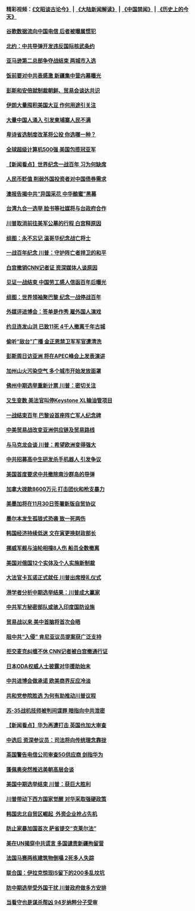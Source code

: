 #### 精彩视频：[《文昭谈古论今》](https://github.com/gfw-breaker/wenzhao/blob/master/README.md?t=11132132) | [《大陆新闻解读》](https://github.com/gfw-breaker/ntdtv-comedy/blob/master/README.md?t=11132132) | [《中国禁闻》](https://github.com/gfw-breaker/ntdtv-news/blob/master/README.md?t=11132132) | [《历史上的今天》](https://github.com/gfw-breaker/today-in-history/blob/master/README.md?t=11132132) 

#### [谷歌数据流向中国电信 后者被曝属惯犯](../pages/nsc418/n10849651.md?t=11132132) 

#### [北约：中共导弹开发违反国际核武条约](../pages/nsc418/n10849551.md?t=11132132) 

#### [亚马逊第二总部争夺战结束 两城市入选](../pages/nsc418/n10849466.md?t=11132132) 

#### [饭前要对中共表感激 新疆集中营内幕曝光](../pages/nsc418/n10849239.md?t=11132132) 

#### [彭斯和安倍就制裁朝鲜、贸易会谈达共识](../pages/nsc418/n10848907.md?t=11132132) 

#### [伊朗大量囤积美国大豆 作何用途引关注](../pages/nsc418/n10848059.md?t=11132132) 

#### [大量中国人涌入 引发柬埔寨人民不满](../pages/nsc418/n10848622.md?t=11132132) 

#### [卑诗省选制度改革将公投 你选哪一种？](../pages/nsc418/n10847526.md?t=11132132) 

#### [全球超级计算机500强 美国包揽冠亚军](../pages/nsc418/n10847488.md?t=11132132) 

#### [【新闻看点】世界纪念一战百年 习为何缺席](../pages/nsc418/n10847292.md?t=11132132) 

#### [人民币贬值 削弱外国投资者对中国债券需求](../pages/nsc418/n10847506.md?t=11132132) 

#### [澳报告揭中共“异国采花 中华酿蜜”黑幕](../pages/nsc418/n10846837.md?t=11132132) 

#### [台湾九合一选举 脸书等社媒将与台政府合作](../pages/nsc418/n10847211.md?t=11132132) 

#### [川普取消前往美军公墓的行程 白宫释原因](../pages/nsc418/n10846670.md?t=11132132) 

#### [组图：永不忘记 温哥华纪念战亡将士](../pages/nsc418/n10845683.md?t=11132132) 

#### [一战百年纪念 川普：守护阵亡者捍卫的和平](../pages/nsc418/n10845450.md?t=11132132) 

#### [白宫撤销CNN记者证 资深媒体人谈原因](../pages/nsc418/n10845359.md?t=11132132) 

#### [见证一战结束 中国劳工感人信函百年后曝光](../pages/nsc418/n10845223.md?t=11132132) 

#### [组图：世界领袖聚巴黎 纪念一战停战百年](../pages/nsc418/n10845047.md?t=11132132) 

#### [外媒评进博会：签单是作秀 雇外国人演戏](../pages/nsc418/n10844281.md?t=11132132) 

#### [约旦连发山洪 已致11死 4千人撤离千年古城](../pages/nsc418/n10844615.md?t=11132132) 

#### [偷听“敌台”广播 金正恩禁卫军军官遭清洗](../pages/nsc418/n10844353.md?t=11132132) 

#### [彭斯周日访亚洲 将在APEC峰会上发表演讲](../pages/nsc418/n10844075.md?t=11132132) 

#### [加州山火污染空气 多个城市开始发放面罩](../pages/nsc418/n10844214.md?t=11132132) 

#### [佛州中期选举重新计票 川普：密切关注](../pages/nsc418/n10843995.md?t=11132132) 

#### [又生变数 美法官叫停Keystone XL输油管项目](../pages/nsc418/n10843752.md?t=11132132) 

#### [一战结束百年 巴黎设首座阵亡军人纪念碑](../pages/nsc418/n10843698.md?t=11132132) 

#### [中美贸易战改变亚洲供应链及贸易路线](../pages/nsc418/n10843491.md?t=11132132) 

#### [与马克龙会谈 川普：希望欧洲变得强大](../pages/nsc418/n10843329.md?t=11132132) 

#### [中共招募高中生研发杀手机器人 引发争议](../pages/nsc418/n10842419.md?t=11132132) 

#### [美国首度要求中共撤除南沙群岛的导弹](../pages/nsc418/n10842945.md?t=11132132) 

#### [加拿大拨款8600万元 打击团伙和枪支暴力](../pages/nsc418/n10842249.md?t=11132132) 

#### [美墨加将在11月30日签署新版自贸协议](../pages/nsc418/n10841572.md?t=11132132) 

#### [墨尔本发生孤狼式恐袭 致一死两伤](../pages/nsc418/n10840893.md?t=11132132) 

#### [韩国经济持续低迷 文在寅更换财政部长](../pages/nsc418/n10839960.md?t=11132132) 

#### [挪威军舰与油轮相撞8人伤 船员全数撤离](../pages/nsc418/n10841146.md?t=11132132) 

#### [美国对俄国12个实体及个人实施新制裁](../pages/nsc418/n10841109.md?t=11132132) 

#### [大法官卡瓦诺正式就任 川普出席授礼仪式](../pages/nsc418/n10840367.md?t=11132132) 

#### [港学者分析中期选举结果：川普成大赢家](../pages/nsc418/n10840095.md?t=11132132) 

#### [中共军方秘密部队或骇入印度国防设施](../pages/nsc418/n10839561.md?t=11132132) 

#### [贸易战以来 美中首脑将首次会晤](../pages/nsc418/n10839071.md?t=11132132) 

#### [阻中共“入侵” 肯尼亚议员提案获广泛支持](../pages/nsc418/n10839184.md?t=11132132) 

#### [拒交麦克纠缠不休 CNN记者被白宫撤通行证](../pages/nsc418/n10838526.md?t=11132132) 

#### [日本ODA权威人士披露对华援助始末](../pages/nsc418/n10838064.md?t=11132132) 

#### [中共进博会做承诺 欧美商界反应冷淡](../pages/nsc418/n10837102.md?t=11132132) 

#### [共和党参院胜选 为何有助推动川普议程](../pages/nsc418/n10836979.md?t=11132132) 

#### [苏-35战机技师被判间谍罪 暗指向中共泄密](../pages/nsc418/n10837017.md?t=11132132) 

#### [【新闻看点】华为再遭打击 英国也加大审查](../pages/nsc418/n10836745.md?t=11132132) 

#### [中选后 资深参议员：司法将向传统理念靠拢](../pages/nsc418/n10836636.md?t=11132132) 

#### [英国警告电信公司审查5G供应商 剑指华为](../pages/nsc418/n10836577.md?t=11132132) 

#### [蓬佩奥突然推迟美朝高层会谈](../pages/nsc418/n10836329.md?t=11132132) 

#### [美国中期选举结束 川普：获巨大胜利](../pages/nsc418/n10834872.md?t=11132132) 

#### [川普带动下西方国家觉醒 对华采取强硬政策](../pages/nsc418/n10834533.md?t=11132132) 

#### [韩国忠北自贸区崛起  外资企业抢占先机](../pages/nsc418/n10834775.md?t=11132132) 

#### [防止家暴加国首次 萨省提交“克莱尔法”](../pages/nsc418/n10834469.md?t=11132132) 

#### [美在UN揭穿中共谎言 多国谴责新疆拘留营](../pages/nsc418/n10834220.md?t=11132132) 

#### [法国马赛两栋建筑物倒塌 2死多人失踪](../pages/nsc418/n10834087.md?t=11132132) 

#### [联合国：伊拉克惊现IS留下的200多乱坟坑](../pages/nsc418/n10834036.md?t=11132132) 

#### [防中期选举受外国干扰 川普政府做多方安排](../pages/nsc418/n10834018.md?t=11132132) 

#### [当看守也是谋杀帮凶 94岁纳粹分子受审](../pages/nsc418/n10833872.md?t=11132132) 


